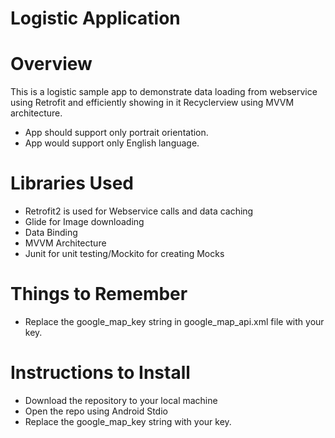 # Logistic Application

# Overview 
This is a logistic sample app to demonstrate data loading from webservice using Retrofit and efficiently showing in it Recyclerview using MVVM architecture.
- App should support only portrait orientation. 
- App would support only English language.

# Libraries Used
- Retrofit2 is used for Webservice calls and data caching
- Glide for Image downloading
- Data Binding 
- MVVM Architecture
- Junit for unit testing/Mockito for creating Mocks


# Things to Remember
- Replace the google_map_key string in google_map_api.xml file with your key.


# Instructions to Install
- Download the repository to your local machine
- Open the repo using Android Stdio
- Replace the google_map_key string with your key.


